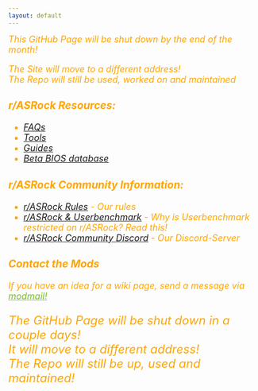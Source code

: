 ```yaml
---
layout: default
---
```


<i class="fa fa-exclamation-triangle" aria-hidden="true" style="font-size:large;color:orange">This GitHub Page will be shut down by the end of the month!<i class="fa fa-exclamation-triangle" aria-hidden="true" style="font-size:large;color:orange">
<p style="font-size: large">
    The Site will move to a different address!<br>
    The Repo will still be used, worked on and maintained
</p>



### r/ASRock Resources:

* [FAQs](faq/index.md)
* [Tools](tools/index.md)
* [Guides](guides/index.md)
* [Beta BIOS database](beta_bios/index.md)

### r/ASRock Community Information:

* [r/ASRock Rules](rules/index.md) - Our rules
* [r/ASRock & Userbenchmark](faq/index.md#rasrock-and-userbenchmark) - Why is Userbenchmark restricted on r/ASRock? Read this!
* [r/ASRock Community Discord](https://discord.gg/rFrMpxV) - Our Discord-Server

### Contact the Mods
If you have an idea for a wiki page, send a message via <a style="color:#79bd28" href="https://www.reddit.com/message/compose?to=%2Fr%2FASRock" target="_blank">modmail!</a>


<p style="color:orange;font-size:x-large">
    <i class="fa fa-exclamation-triangle" aria-hidden="true">The GitHub Page will be shut down in a couple days!<i class="fa fa-exclamation-triangle" aria-hidden="true"><br>
    It will move to a different address!<br>
    The Repo will still be up, used and maintained!
</p>